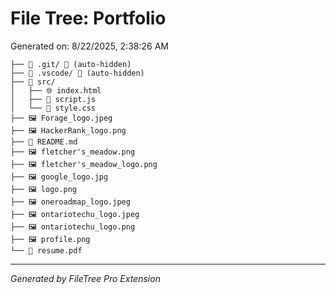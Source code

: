 # File Tree: Portfolio

Generated on: 8/22/2025, 2:38:26 AM


```
├── 📁 .git/ 🚫 (auto-hidden)
├── 📁 .vscode/ 🚫 (auto-hidden)
├── 📁 src/
│   ├── 🌐 index.html
│   ├── 📄 script.js
│   └── 🎨 style.css
├── 🖼️ Forage_logo.jpeg
├── 🖼️ HackerRank_logo.png
├── 📖 README.md
├── 🖼️ fletcher's_meadow.png
├── 🖼️ fletcher's_meadow_logo.png
├── 🖼️ google_logo.jpg
├── 🖼️ logo.png
├── 🖼️ oneroadmap_logo.jpeg
├── 🖼️ ontariotechu_logo.jpeg
├── 🖼️ ontariotechu_logo.png
├── 🖼️ profile.png
└── 📕 resume.pdf
```

---
*Generated by FileTree Pro Extension*